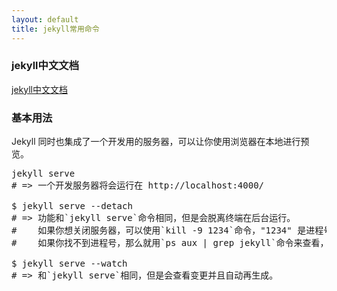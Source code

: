```yaml
---
layout: default
title: jekyll常用命令
---
```


### jekyll中文文档

[jekyll中文文档](http://jekyll.bootcss.com/docs/usage/)

### 基本用法

Jekyll 同时也集成了一个开发用的服务器，可以让你使用浏览器在本地进行预览。

<pre>
jekyll serve
# => 一个开发服务器将会运行在 http://localhost:4000/

$ jekyll serve --detach
# => 功能和`jekyll serve`命令相同，但是会脱离终端在后台运行。
#    如果你想关闭服务器，可以使用`kill -9 1234`命令，"1234" 是进程号（PID）。
#    如果你找不到进程号，那么就用`ps aux | grep jekyll`命令来查看，然后关闭服务器。[更多](http://unixhelp.ed.ac.uk/shell/jobz5.html).

$ jekyll serve --watch
# => 和`jekyll serve`相同，但是会查看变更并且自动再生成。
</pre>